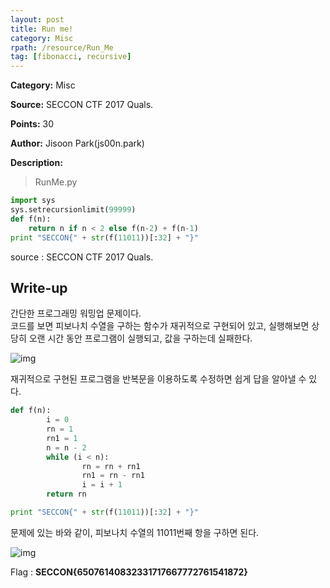 ```yaml
---
layout: post
title: Run me!
category: Misc
rpath: /resource/Run_Me
tag: [fibonacci, recursive] 
---
```


**Category:** Misc

**Source:** SECCON CTF 2017 Quals.

**Points:** 30

**Author:** Jisoon Park(js00n.park)

**Description:** 

> RunMe.py
```python
import sys
sys.setrecursionlimit(99999)
def f(n):
    return n if n < 2 else f(n-2) + f(n-1)
print "SECCON{" + str(f(11011))[:32] + "}"
```
source : SECCON CTF 2017 Quals.

## Write-up

간단한 프로그래밍 워밍업 문제이다.  
코드를 보면 피보나치 수열을 구하는 함수가 재귀적으로 구현되어 있고, 실행해보면 상당히 오랜 시간 동안 프로그램이 실행되고, 값을 구하는데 실패한다.

![img]({{page.rpath|prepend:site.baseurl}}/prob_run.png)

재귀적으로 구현된 프로그램을 반복문을 이용하도록 수정하면 쉽게 답을 알아낼 수 있다.

```python
def f(n):
        i = 0
        rn = 1
        rn1 = 1
        n = n - 2
        while (i < n):
                rn = rn + rn1
                rn1 = rn - rn1
                i = i + 1
        return rn

print "SECCON{" + str(f(11011))[:32] + "}"
```

문제에 있는 바와 같이, 피보나치 수열의 11011번째 항을 구하면 된다.

![img]({{page.rpath|prepend:site.baseurl}}/run.png)

Flag : **SECCON{65076140832331717667772761541872}**
